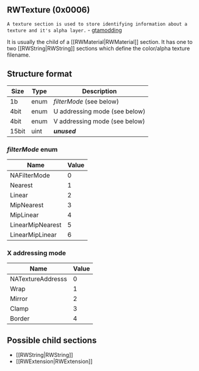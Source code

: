 ## RWTexture (0x0006)

`A texture section is used to store identifying information about a texture and it's alpha layer.` - [gtamodding](http://www.gtamodding.com/wiki/Texture_(RW_Section))

It is usually the child of a [[RWMaterial|RWMaterial]] section. It has one to two [[RWString|RWString]] sections which define the color/alpha texture filename.

## Structure format

| Size | Type | Description |
|------|------|-------------|
|  1b  | enum | _filterMode_ (see below)
| 4bit | enum | U addressing mode (see below)
| 4bit | enum | V addressing mode (see below)
|15bit | uint | ___unused___

### _filterMode_ enum
| Name             | Value    | 
|------------------|----------|
| NAFilterMode     | 0
| Nearest          | 1
| Linear           | 2
| MipNearest       | 3
| MipLinear        | 4
| LinearMipNearest | 5
| LinearMipLinear  | 6

### X addressing mode
| Name             | Value    | 
|------------------|----------|
| NATextureAddresss| 0
| Wrap             | 1
| Mirror           | 2
| Clamp            | 3
| Border           | 4

## Possible child sections

* [[RWString|RWString]]
* [[RWExtension|RWExtension]]
